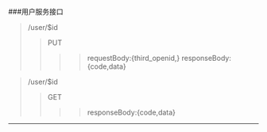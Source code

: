 ###用户服务接口
>/user/$id
>>PUT
>>>>requestBody:{third_openid,}
>>>>responseBody:{code,data}

>/user/$id
>>GET
>>>>responseBody:{code,data}

---------------

  